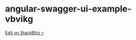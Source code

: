 # angular-swagger-ui-example-vbvikg

[Edit on StackBlitz ⚡️](https://stackblitz.com/edit/angular-swagger-ui-example-vbvikg)